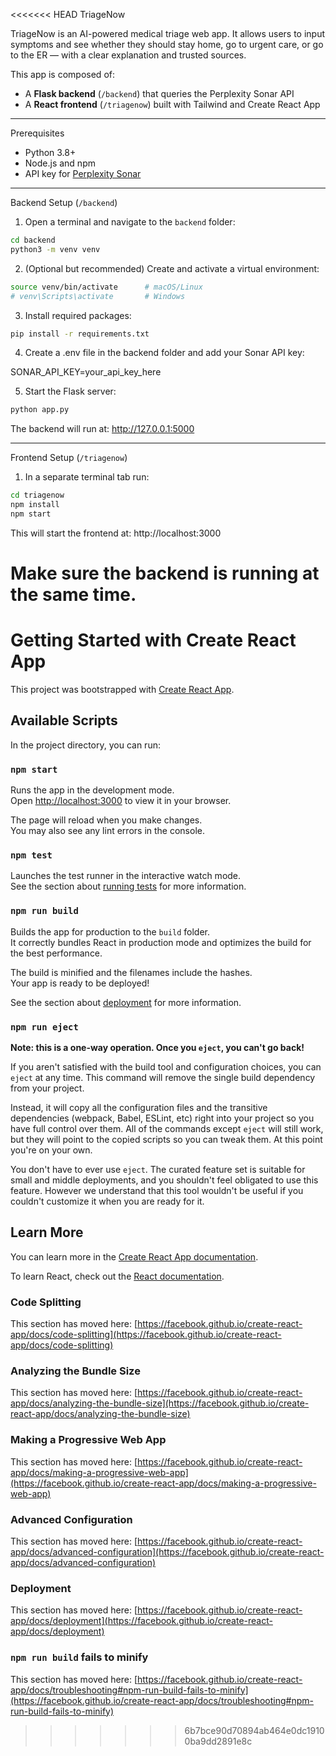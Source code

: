 <<<<<<< HEAD
TriageNow

TriageNow is an AI-powered medical triage web app. It allows users to input symptoms and see whether they should stay home, go to urgent care, or go to the ER — with a clear explanation and trusted sources.

This app is composed of:
- A **Flask backend** (`/backend`) that queries the Perplexity Sonar API
-  A **React frontend** (`/triagenow`) built with Tailwind and Create React App

---



Prerequisites
- Python 3.8+
- Node.js and npm
- API key for [Perplexity Sonar](https://www.perplexity.ai)

---

Backend Setup (`/backend`)

1. Open a terminal and navigate to the `backend` folder:

```bash
cd backend
python3 -m venv venv
```
2. (Optional but recommended) Create and activate a virtual environment:
```bash
source venv/bin/activate      # macOS/Linux
# venv\Scripts\activate       # Windows
```
3. Install required packages:

```bash
pip install -r requirements.txt
```
4. Create a .env file in the backend folder and add your Sonar API key:

SONAR_API_KEY=your_api_key_here


5. Start the Flask server:
```bash
python app.py
```
The backend will run at: http://127.0.0.1:5000

---

Frontend Setup (`/triagenow`)

1. In a separate terminal tab run:
```bash
cd triagenow
npm install
npm start
```

This will start the frontend at: http://localhost:3000

Make sure the backend is running at the same time.
=======
# Getting Started with Create React App

This project was bootstrapped with [Create React App](https://github.com/facebook/create-react-app).

## Available Scripts

In the project directory, you can run:

### `npm start`

Runs the app in the development mode.\
Open [http://localhost:3000](http://localhost:3000) to view it in your browser.

The page will reload when you make changes.\
You may also see any lint errors in the console.

### `npm test`

Launches the test runner in the interactive watch mode.\
See the section about [running tests](https://facebook.github.io/create-react-app/docs/running-tests) for more information.

### `npm run build`

Builds the app for production to the `build` folder.\
It correctly bundles React in production mode and optimizes the build for the best performance.

The build is minified and the filenames include the hashes.\
Your app is ready to be deployed!

See the section about [deployment](https://facebook.github.io/create-react-app/docs/deployment) for more information.

### `npm run eject`

**Note: this is a one-way operation. Once you `eject`, you can't go back!**

If you aren't satisfied with the build tool and configuration choices, you can `eject` at any time. This command will remove the single build dependency from your project.

Instead, it will copy all the configuration files and the transitive dependencies (webpack, Babel, ESLint, etc) right into your project so you have full control over them. All of the commands except `eject` will still work, but they will point to the copied scripts so you can tweak them. At this point you're on your own.

You don't have to ever use `eject`. The curated feature set is suitable for small and middle deployments, and you shouldn't feel obligated to use this feature. However we understand that this tool wouldn't be useful if you couldn't customize it when you are ready for it.

## Learn More

You can learn more in the [Create React App documentation](https://facebook.github.io/create-react-app/docs/getting-started).

To learn React, check out the [React documentation](https://reactjs.org/).

### Code Splitting

This section has moved here: [https://facebook.github.io/create-react-app/docs/code-splitting](https://facebook.github.io/create-react-app/docs/code-splitting)

### Analyzing the Bundle Size

This section has moved here: [https://facebook.github.io/create-react-app/docs/analyzing-the-bundle-size](https://facebook.github.io/create-react-app/docs/analyzing-the-bundle-size)

### Making a Progressive Web App

This section has moved here: [https://facebook.github.io/create-react-app/docs/making-a-progressive-web-app](https://facebook.github.io/create-react-app/docs/making-a-progressive-web-app)

### Advanced Configuration

This section has moved here: [https://facebook.github.io/create-react-app/docs/advanced-configuration](https://facebook.github.io/create-react-app/docs/advanced-configuration)

### Deployment

This section has moved here: [https://facebook.github.io/create-react-app/docs/deployment](https://facebook.github.io/create-react-app/docs/deployment)

### `npm run build` fails to minify

This section has moved here: [https://facebook.github.io/create-react-app/docs/troubleshooting#npm-run-build-fails-to-minify](https://facebook.github.io/create-react-app/docs/troubleshooting#npm-run-build-fails-to-minify)
>>>>>>> 6b7bce90d70894ab464e0dc19100ba9dd2891e8c
